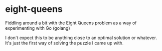 eight-queens
============

Fiddling around a bit with the Eight Queens problem as a way of experimenting with Go (golang)

I don't expect this to be anything close to an optimal solution or whatever. It's just the first way of solving the puzzle I came up with.

